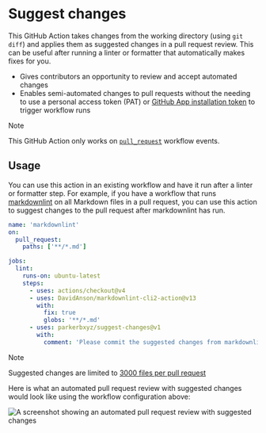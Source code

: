 # Suggest changes

This GitHub Action takes changes from the working directory (using `git diff`) and applies them as suggested changes in a pull request review. This can be useful after running a linter or formatter that automatically makes fixes for you.

- Gives contributors an opportunity to review and accept automated changes
- Enables semi-automated changes to pull requests without the needing to use a personal access token (PAT) or [GitHub App installation token](https://github.com/actions/create-github-app-token) to trigger workflow runs

> [!NOTE]
> This GitHub Action only works on [`pull_request`](https://docs.github.com/actions/using-workflows/events-that-trigger-workflows#pull_request) workflow events.

## Usage

You can use this action in an existing workflow and have it run after a linter or formatter step. For example, if you have a workflow that runs [markdownlint](https://github.com/DavidAnson/markdownlint) on all Markdown files in a pull request, you can use this action to suggest changes to the pull request after markdownlint has run.

```yaml
name: 'markdownlint'
on:
  pull_request:
    paths: ['**/*.md']

jobs:
  lint:
    runs-on: ubuntu-latest
    steps:
      - uses: actions/checkout@v4
      - uses: DavidAnson/markdownlint-cli2-action@v13
        with:
          fix: true
          globs: '**/*.md'
      - uses: parkerbxyz/suggest-changes@v1
        with:
          comment: 'Please commit the suggested changes from markdownlint.'
```

> [!NOTE]
> Suggested changes are limited to [3000 files per pull request](https://docs.github.com/rest/pulls/pulls?apiVersion=2022-11-28#list-pull-requests-files)

Here is what an automated pull request review with suggested changes would look like using the workflow configuration above:

<picture>
  <source media="(prefers-color-scheme: dark)" srcset="https://github.com/parkerbxyz/suggest-changes/assets/17183625/7657671b-35ba-4609-8031-8dc88a6e75e8">
  <img alt="A screenshot showing an automated pull request review with suggested changes" src="https://github.com/parkerbxyz/suggest-changes/assets/17183625/b59e0b60-162f-47ef-8c18-4e5ea11fb175">
</picture>
